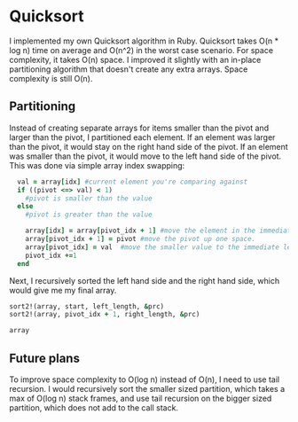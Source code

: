 # Quicksort

I implemented my own Quicksort algorithm in Ruby. Quicksort takes O(n * log n) time on average and
O(n^2) in the worst case scenario. For space complexity, it takes O(n) space. I improved it slightly
with an in-place partitioning algorithm that doesn't create any extra arrays. Space complexity is still O(n).

## Partitioning

Instead of creating separate arrays for items smaller than the pivot and larger than the pivot,
I partitioned each element. If an element was larger than the pivot, it would stay on the right
hand side of the pivot. If an element was smaller than the pivot, it would move to the left hand side
of the pivot. This was done via simple array index swapping:


```ruby
  val = array[idx] #current element you're comparing against
  if ((pivot <=> val) < 1)
    #pivot is smaller than the value
  else
    #pivot is greater than the value

    array[idx] = array[pivot_idx + 1] #move the element in the immediate right of the pivot to the current index's place
    array[pivot_idx + 1] = pivot #move the pivot up one space.
    array[pivot_idx] = val  #move the smaller value to the immediate left of the pivot
    pivot_idx +=1
  end
```

Next, I recursively sorted the left hand side and the right hand side, which would give me my final array.

```ruby
sort2!(array, start, left_length, &prc)  
sort2!(array, pivot_idx + 1, right_length, &prc)  

array
```


## Future plans

To improve space complexity to O(log n) instead of O(n), I need to use tail recursion. I would recursively
sort the smaller sized partition, which takes a max of O(log n) stack frames, and use tail recursion on the
bigger sized partition, which does not add to the call stack. 
